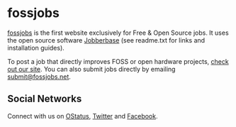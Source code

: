 # fossjobs

[fossjobs](http://www.fossjobs.net/) is the first website exclusively for Free & Open Source jobs. It uses the open source software [Jobberbase](http://www.jobberbase.com/) (see readme.txt for links and installation guides).

To post a job that directly improves FOSS or open hardware projects, [check out our site](http://www.fossjobs.net/). You can also submit jobs directly by emailing submit@fossjobs.net.

## Social Networks

Connect with us on [OStatus](https://status.headstrong.de/fossjobs), [Twitter](https://twitter.com/fossjobs_net) and [Facebook](https://www.facebook.com/fossjobs.net).
